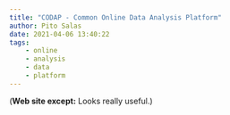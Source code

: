 ```yaml
---
title: "CODAP - Common Online Data Analysis Platform"
author: Pito Salas
date: 2021-04-06 13:40:22
tags:
    - online
    - analysis
    - data
    - platform
---
```



(**Web site except:** Looks really useful.) 

